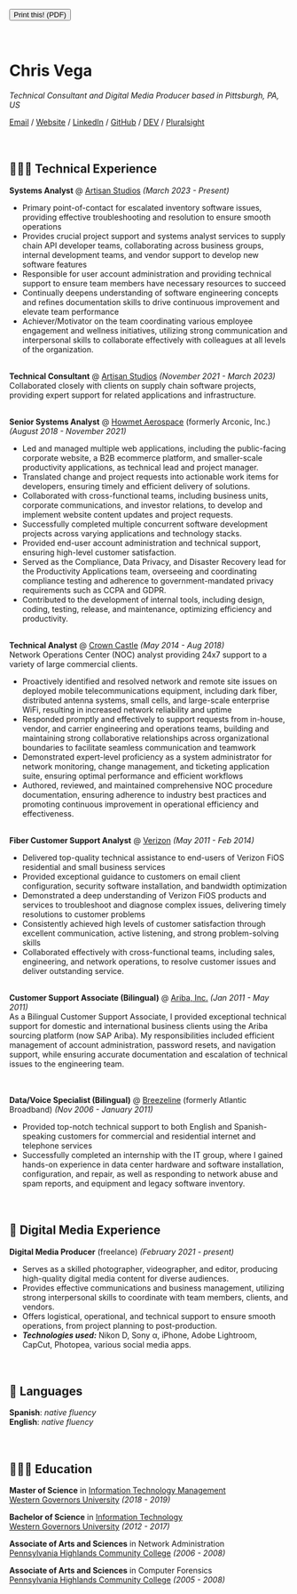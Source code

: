 <!-- Print button -->
<script src="/cv/js/print.js"></script>
<button id="print-button">Print this! (PDF)</button>
<br><br><br>

# Chris Vega

_Technical Consultant and Digital Media Producer based in Pittsburgh, PA, US_ <br>

[Email](mailto:chris@happyhealthybabe.fit) / [Website](https://koji.to/k/86TS) / [LinkedIn](https://www.linkedin.com/in/chrisevega/) / [GitHub](https://github.com/chris-vega/) / [DEV](https://dev.to/twop0intfive) / [Pluralsight](https://app.pluralsight.com/profile/twop0intfive) <br><br><br>



## 👨🏻‍💻 Technical Experience

**Systems Analyst** @ [Artisan Studios](https://www.artisan-studios.com) _(March 2023 - Present)_ <br>
  - Primary point-of-contact for escalated inventory software issues, providing effective troubleshooting and resolution to ensure smooth operations
  - Provides crucial project support and systems analyst services to supply chain API developer teams, collaborating across business groups, internal development teams, and vendor support to develop new software features
  - Responsible for user account administration and providing technical support to ensure team members have necessary resources to succeed
  - Continually deepens understanding of software engineering concepts and refines documentation skills to drive continuous improvement and elevate team performance
  - Achiever/Motivator on the team coordinating various employee engagement and wellness initiatives, utilizing strong communication and interpersonal skills to collaborate effectively with colleagues at all levels of the organization.
<br><br>

**Technical Consultant** @ [Artisan Studios](https://www.artisan-studios.com) _(November 2021 - March 2023)_ <br>
Collaborated closely with clients on supply chain software projects, providing expert support for related applications and infrastructure.
<br><br>

**Senior Systems Analyst** @ [Howmet Aerospace](https://www.howmet.com/) (formerly Arconic, Inc.) _(August 2018 - November 2021)_ <br>
  - Led and managed multiple web applications, including the public-facing corporate website, a B2B ecommerce platform, and smaller-scale productivity applications, as technical lead and project manager.
  - Translated change and project requests into actionable work items for developers, ensuring timely and efficient delivery of solutions.
  - Collaborated with cross-functional teams, including business units, corporate communications, and investor relations, to develop and implement website content updates and project requests.
  - Successfully completed multiple concurrent software development projects across varying applications and technology stacks.
  - Provided end-user account administration and technical support, ensuring high-level customer satisfaction.
  - Served as the Compliance, Data Privacy, and Disaster Recovery lead for the Productivity Applications team, overseeing and coordinating compliance testing and adherence to government-mandated privacy requirements such as CCPA and GDPR.
  - Contributed to the development of internal tools, including design, coding, testing, release, and maintenance, optimizing efficiency and productivity.
<br><br>

**Technical Analyst** @ [Crown Castle](http://www.crowncastle.com/) _(May 2014 - Aug 2018)_ <br>
Network Operations Center (NOC) analyst providing 24x7 support to a variety of large commercial clients. <br>
  - Proactively identified and resolved network and remote site issues on deployed mobile telecommunications equipment, including dark fiber, distributed antenna systems, small cells, and large-scale enterprise WiFi, resulting in increased network reliability and uptime
  - Responded promptly and effectively to support requests from in-house, vendor, and carrier engineering and operations teams, building and maintaining strong collaborative relationships across organizational boundaries to facilitate seamless communication and teamwork
  - Demonstrated expert-level proficiency as a system administrator for network monitoring, change management, and ticketing application suite, ensuring optimal performance and efficient workflows
  - Authored, reviewed, and maintained comprehensive NOC procedure documentation, ensuring adherence to industry best practices and promoting continuous improvement in operational efficiency and effectiveness.
<br><br>

**Fiber Customer Support Analyst** @ [Verizon](https://www.verizon.com/) _(May 2011 - Feb 2014)_ <br>
  - Delivered top-quality technical assistance to end-users of Verizon FiOS residential and small business services
  - Provided exceptional guidance to customers on email client configuration, security software installation, and bandwidth optimization
  - Demonstrated a deep understanding of Verizon FiOS products and services to troubleshoot and diagnose complex issues, delivering timely resolutions to customer problems
  - Consistently achieved high levels of customer satisfaction through excellent communication, active listening, and strong problem-solving skills
  - Collaborated effectively with cross-functional teams, including sales, engineering, and network operations, to resolve customer issues and deliver outstanding service.
<br><br>

**Customer Support Associate (Bilingual)** @ [Ariba, Inc.](https://www.ariba.com/) _(Jan 2011 - May 2011)_ <br>
As a Bilingual Customer Support Associate, I provided exceptional technical support for domestic and international business clients using the Ariba sourcing platform (now SAP Ariba). My responsibilities included efficient management of account administration, password resets, and navigation support, while ensuring accurate documentation and escalation of technical issues to the engineering team.<br>
<br><br>

**Data/Voice Specialist (Bilingual)** @ [Breezeline](https://www.breezeline.com/) (formerly Atlantic Broadband) _(Nov 2006 - January 2011)_ <br>
  - Provided top-notch technical support to both English and Spanish-speaking customers for commercial and residential internet and telephone services
  - Successfully completed an internship with the IT group, where I gained hands-on experience in data center hardware and software installation, configuration, and repair, as well as responding to network abuse and spam reports, and equipment and legacy software inventory.
<br><br><br>
    
  
  
## 🎥 Digital Media Experience

**Digital Media Producer** (freelance) _(February 2021 - present)_ <br>
  - Serves as a skilled photographer, videographer, and editor, producing high-quality digital media content for diverse audiences.
  - Provides effective communications and business management, utilizing strong interpersonal skills to coordinate with team members, clients, and vendors.
  - Offers logistical, operational, and technical support to ensure smooth operations, from project planning to post-production.
  - **_Technologies used:_** Nikon D, Sony α, iPhone, Adobe Lightroom, CapCut, Photopea, various social media apps.
<br><br><br>

  
  
## 💬 Languages

**Spanish**: _native fluency_ <br>
**English**: _native fluency_
<br><br><br>

  
  
## 👨🏻‍🎓 Education

**Master of Science** in [Information Technology Management](https://www.wgu.edu/online-it-degrees/information-technology-management-masters-program.html)<br>
[Western Governors University](https://www.wgu.edu/) _(2018 - 2019)_ <br>

**Bachelor of Science** in [Information Technology](https://www.wgu.edu/online-it-degrees/information-technology-bachelors-program.html)<br>
[Western Governors University](https://www.wgu.edu/) _(2012 - 2017)_ <br>

**Associate of Arts and Sciences** in Network Administration<br>
[Pennsylvania Highlands Community College](https://www.pennhighlands.edu/) _(2006 - 2008)_ <br>

**Associate of Arts and Sciences** in Computer Forensics<br>
[Pennsylvania Highlands Community College](https://www.pennhighlands.edu/) _(2005 - 2008)_ <br>